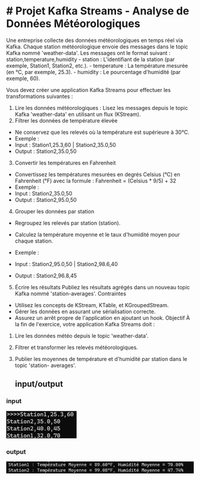 <h1># Projet Kafka Streams - Analyse de Données Météorologiques</h1>
<p>Une entreprise collecte des données météorologiques en temps réel via Kafka. Chaque
station météorologique envoie des messages dans le topic Kafka nommé 'weather-data'. Les
messages ont le format suivant :
station,temperature,humidity
- station : L'identifiant de la station (par exemple, Station1, Station2, etc.).
- temperature : La température mesurée (en °C, par exemple, 25.3).
- humidity : Le pourcentage d'humidité (par exemple, 60).

Vous devez créer une application Kafka Streams pour effectuer les transformations suivantes
:
1. Lire les données météorologiques : Lisez les messages depuis le topic Kafka 'weather-data'
   en utilisant un flux (KStream).
2. Filtrer les données de température élevée
- Ne conservez que les relevés où la température est supérieure à 30°C.
- Exemple :
- Input : Station1,25.3,60 | Station2,35.0,50
- Output : Station2,35.0,50
3. Convertir les températures en Fahrenheit
- Convertissez les températures mesurées en degrés Celsius (°C) en Fahrenheit (°F) avec la
  formule :
  Fahrenheit = (Celsius * 9/5) + 32
- Exemple :
- Input : Station2,35.0,50
- Output : Station2,95.0,50
4. Grouper les données par station
- Regroupez les relevés par station (station).
- Calculez la température moyenne et le taux d'humidité moyen pour chaque station.
- Exemple :

- Input : Station2,95.0,50 | Station2,98.6,40
- Output : Station2,96.8,45
5. Écrire les résultats
   Publiez les résultats agrégés dans un nouveau topic Kafka nommé 'station-averages'.
   Contraintes
- Utilisez les concepts de KStream, KTable, et KGroupedStream.
- Gérer les données en assurant une sérialisation correcte.
- Assurez un arrêt propre de l'application en ajoutant un hook.
  Objectif
  À la fin de l'exercice, votre application Kafka Streams doit :
1. Lire les données météo depuis le topic 'weather-data'.
2. Filtrer et transformer les relevés météorologiques.

3. Publier les moyennes de température et d'humidité par station dans le topic 'station-
   averages'.</p>
   <h2>input/output</h2>
<h3>input</h3>
   <img src="images/Capture.input.png">
<h3>output</h3>
   <img src="images/Capture.output.png">